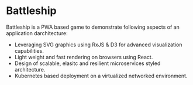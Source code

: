 # Battleship 

Battleship is a PWA based game to demonstrate following aspects of an application darchitecture:

* Leveraging SVG graphics using RxJS & D3 for advanced visualization capabilities.
* Light weight and fast rendering on browsers using React.
* Design of scalable, elasitc and resilient microservices styled architecture.
* Kubernetes based deployment on a virtualized networked environment.